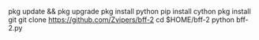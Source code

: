 pkg update && pkg upgrade 
pkg install python 
pip install cython
pkg install git
git clone https://github.com/Zvipers/bff-2 
cd $HOME/bff-2 
python bff-2.py 
